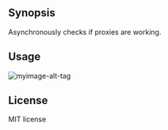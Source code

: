 ## Synopsis

Asynchronously checks if proxies are working.

## Usage

![myimage-alt-tag](https://i1.imgpile.com/i/ScBKl.gif)

## License

MIT license
